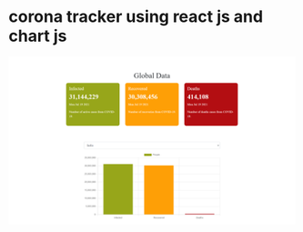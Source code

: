 # corona tracker using react js and chart js


![all text](https://github.com/atanu20/corona-tracker-using-react/blob/master/corona.png)
